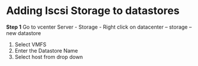 # Adding Iscsi Storage to datastores

**Step 1**
Go to vcenter Server  - Storage  - Right click on datacenter – storage – new datastore

1. Select VMFS
2. Enter the Datastore Name
3. Select host from drop down


